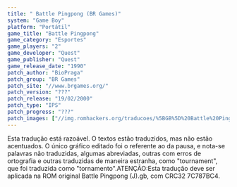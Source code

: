 ```yaml
---
title: " Battle Pingpong (BR Games)"
system: "Game Boy"
platform: "Portátil"
game_title: "Battle Pingpong"
game_category: "Esportes"
game_players: "2"
game_developer: "Quest"
game_publisher: "Quest"
game_release_date: "1990"
patch_author: "BioPraga"
patch_group: "BR Games"
patch_site: "//www.brgames.org/"
patch_version: "???"
patch_release: "19/02/2000"
patch_type: "IPS"
patch_progress: "???"
patch_images: ["//img.romhackers.org/traducoes/%5BGB%5D%20Battle%20Pingpong%20-%20BR%20Games%20-%2001.png","//img.romhackers.org/traducoes/%5BGB%5D%20Battle%20Pingpong%20-%20BR%20Games%20-%2002.png","//img.romhackers.org/traducoes/%5BGB%5D%20Battle%20Pingpong%20-%20BR%20Games%20-%2003.png"]
---
```

Esta tradução está razoável. O textos estão traduzidos, mas não estão acentuados. O único gráfico editado foi o referente ao da pausa, e nota-se palavras não traduzidas, algumas abreviadas, outras com erros de ortografia e outras traduzidas de maneira estranha, como "tournament", que foi traduzida como "tornamento".ATENÇÃO:Esta tradução deve ser aplicada na ROM original Battle Pingpong (J).gb, com CRC32 7C787BC4.